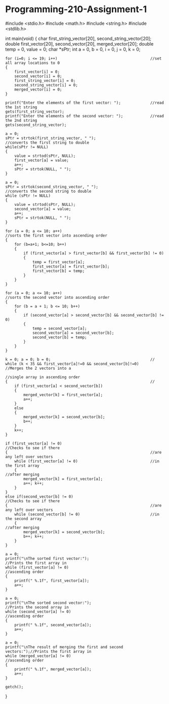 # Programming-210-Assignment-1

#include <stdio.h>
#include <math.h>
#include <string.h>
#include <stdlib.h>


int main(void)
{
	char first_string_vector[20], second_string_vector[20];
	double first_vector[20], second_vector[20], merged_vector[20];
	double temp = 0, value = 0;
	char *sPtr;
	int a = 0, b = 0, i = 0, j = 0, k = 0;

	for (i=0; i <= 19; i++)											//set all array locations to 0
	{
		first_vector[i] = 0;
		second_vector[i] = 0;
		first_string_vector[i] = 0;
		second_string_vector[i] = 0;
		merged_vector[i] = 0;
	}

	printf("Enter the elements of the first vector: ");				//read the 1st string
	gets(first_string_vector);
	printf("Enter the elements of the second vector: ");			//read the 2nd string
	gets(second_string_vector);

	a = 0;
	sPtr = strtok(first_string_vector, " ");						 //converts the first string to double
	while(sPtr != NULL)
	{
		value = strtod(sPtr, NULL);
		first_vector[a] = value;
		a++;
		sPtr = strtok(NULL, " ");
	} 

	a = 0;
	sPtr = strtok(second_string_vector, " ");						 //converts the second string to double
	while (sPtr != NULL)
	{
		value = strtod(sPtr, NULL);
		second_vector[a] = value;
		a++;
		sPtr = strtok(NULL, " ");
	}

	for (a = 0; a <= 10; a++)										 //sorts the first vector into ascending order
	{
		for (b=a+1; b<=10; b++)
		{
			if (first_vector[a] > first_vector[b] && first_vector[b] != 0)
			{
				temp = first_vector[a];
				first_vector[a] = first_vector[b];
				first_vector[b] = temp;
			}
		}
	}

	for (a = 0; a <= 10; a++)										 //sorts the second vector into ascending order
	{
		for (b = a + 1; b <= 10; b++)
		{
			if (second_vector[a] > second_vector[b] && second_vector[b] != 0)
			{
				temp = second_vector[a];
				second_vector[a] = second_vector[b];
				second_vector[b] = temp;
			}
		}
	}

	k = 0; a = 0; b = 0;											//
	while (k < 35 && first_vector[a]!=0 && second_vector[b]!=0)		//Merges the 2 vectors into a 
																	//single array in ascending order
	{																//
		if (first_vector[a] < second_vector[b])
		{
			merged_vector[k] = first_vector[a];
			a++;
		}
		else
		{
			merged_vector[k] = second_vector[b];
			b++;
		}
		k++;
	}

	if (first_vector[a] != 0)										//Checks to see if there
	{																//are any left over vectors
		while (first_vector[a] != 0)								//in the first array
		{															//after merging
			merged_vector[k] = first_vector[a];
			a++; k++;
		}
	}
	else if(second_vector[b] != 0)									//Checks to see if there
	{																//are any left over vectors
		while (second_vector[b] != 0)								//in the second array
		{															//after merging
			merged_vector[k] = second_vector[b];
			b++; k++;
		}
	}

	a = 0;
	printf("\nThe sorted first vector:");							//Prints the first array in
	while (first_vector[a] != 0)									//ascending order
	{																 
		printf(" %.1f", first_vector[a]);							
		a++;
	}

	a = 0;
	printf("\nThe sorted second vector:");							//Prints the second array in
	while (second_vector[a] != 0)									//ascending order
	{
		printf(" %.1f", second_vector[a]);
		a++;
	}

	a = 0;
	printf("\nThe result of merging the first and second vectors:");//Prints the first array in
	while (merged_vector[a] != 0)									//ascending order
	{
		printf(" %.1f", merged_vector[a]);
		a++;
	}

	getch();
}
